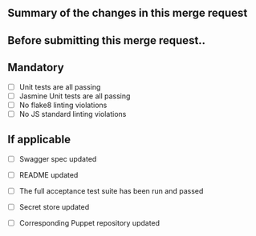 ## Summary of the changes in this merge request

## Before submitting this merge request..

## Mandatory
* [ ]  Unit tests are all passing
* [ ]  Jasmine Unit tests are all passing
* [ ]  No flake8 linting violations
* [ ]  No JS standard linting violations

## If applicable
* [ ]  Swagger spec updated
* [ ]  README updated
* [ ]  The full acceptance test suite has been run and passed
* [ ]  Secret store updated
* [ ]  Corresponding Puppet repository updated

